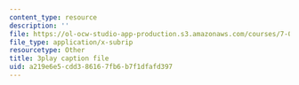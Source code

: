 ```yaml
---
content_type: resource
description: ''
file: https://ol-ocw-studio-app-production.s3.amazonaws.com/courses/7-01sc-fundamentals-of-biology-fall-2011/a219e6e5cdd386167fb6b7f1dfafd397_uBRdfsz_YB4.srt
file_type: application/x-subrip
resourcetype: Other
title: 3play caption file
uid: a219e6e5-cdd3-8616-7fb6-b7f1dfafd397
---
```

